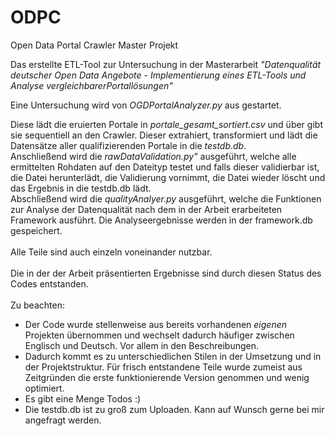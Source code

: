 # ODPC
Open Data Portal Crawler Master Projekt


Das erstellte ETL-Tool zur Untersuchung in der Masterarbeit 
_"Datenqualität deutscher Open Data Angebote - Implementierung eines ETL-Tools und Analyse vergleichbarerPortallösungen"_

Eine Untersuchung wird von *OGDPortalAnalyzer.py* aus gestartet.

Diese lädt die eruierten Portale in *portale_gesamt_sortiert.csv* und über gibt sie sequentiell an den Crawler.
Dieser extrahiert, transformiert und lädt die Datensätze aller qualifizierenden Portale in die *testdb.db*.\
Anschließend wird die *rawDataValidation.py"* ausgeführt, welche alle ermittelten Rohdaten auf den Dateityp testet
und falls dieser validierbar ist, die Datei herunterlädt, die Validierung vornimmt, die Datei wieder löscht und das
Ergebnis in die testdb.db lädt.\
Abschließend wird die *qualityAnalyer.py* ausgeführt, welche die Funktionen zur Analyse der Datenqualität nach dem 
in der Arbeit erarbeiteten Framework ausführt. Die Analyseergebnisse werden in der framework.db gespeichert.\
\
Alle Teile sind auch einzeln voneinander nutzbar.\
\
Die in der der Arbeit präsentierten Ergebnisse sind durch diesen Status des Codes entstanden.\
\
Zu beachten:
* Der Code wurde stellenweise aus bereits vorhandenen _eigenen_ Projekten übernommen und wechselt dadurch
häufiger zwischen Englisch und Deutsch. Vor allem in den Beschreibungen.
* Dadurch kommt es zu unterschiedlichen Stilen in der Umsetzung und in der Projektstruktur. Für frisch entstandene Teile wurde zumeist
aus Zeitgründen die erste funktionierende Version genommen und wenig optimiert.
* Es gibt eine Menge Todos :)
* Die testdb.db ist zu groß zum Uploaden. Kann auf Wunsch gerne bei mir angefragt werden.
